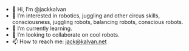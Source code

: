 - 👋 Hi, I’m @jackkalvan
- 👀 I’m interested in robotics, juggling and other circus skills, consciousness, juggling robots, balancing robots, conscious robots.
- 🌱 I’m currently learning.
- 💞️ I’m looking to collaborate on cool robots.
- 📫 How to reach me: jack@kalvan.net

<!---
jackkalvan/jackkalvan is a ✨ special ✨ repository because its `README.md` (this file) appears on your GitHub profile.
You can click the Preview link to take a look at your changes.
--->

